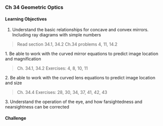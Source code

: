 ### Ch 34 Geometric Optics

#### Learning Objectives
1. Understand the basic relationships for concave and convex mirrors.     Including ray diagrams with simple numbers
> Read section 34.1, 34.2  Ch.34 problems 4, 11, 14.2

1\. Be able to work with the curved mirror equations to predict image location and magnification
> Ch. 34.1, 34.2
Exercises: 4, 8, 10, 11

2\. Be able to work with the curved lens equations to predict image location and size
> Ch. 34.4
Exercises: 28, 30, 34, 37, 41, 42, 43

3\. Understand the operation of the eye, and how farsightedness and nearsightness can be corrected

#### Challenge
